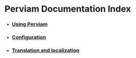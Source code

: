 # Perviam Documentation Index

- ### [Using Perviam](Usage.md)
- ### [Configuration](Configuration.md)
- ### [Translation and localization](Translation.md)